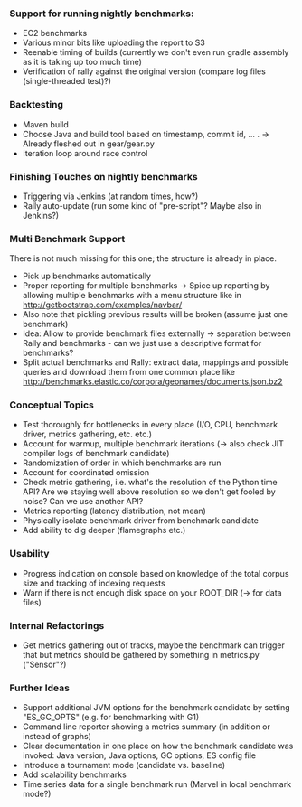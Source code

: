 ### Support for running nightly benchmarks:

* EC2 benchmarks
* Various minor bits like uploading the report to S3
* Reenable timing of builds (currently we don't even run gradle assembly as it is taking up too much time)
* Verification of rally against the original version (compare log files (single-threaded test)?)
    
### Backtesting

* Maven build
* Choose Java and build tool based on timestamp, commit id, ... . -> Already fleshed out in gear/gear.py
* Iteration loop around race control

### Finishing Touches on nightly benchmarks

* Triggering via Jenkins (at random times, how?)
* Rally auto-update (run some kind of "pre-script"? Maybe also in Jenkins?)


### Multi Benchmark Support

There is not much missing for this one; the structure is already in place.

* Pick up benchmarks automatically
* Proper reporting for multiple benchmarks -> Spice up reporting by allowing multiple benchmarks with a menu structure like in http://getbootstrap.com/examples/navbar/
* Also note that pickling previous results will be broken (assume just one benchmark)
* Idea: Allow to provide benchmark files externally -> separation between Rally and benchmarks - can we just use a descriptive format for benchmarks?
* Split actual benchmarks and Rally: extract data, mappings and possible queries and download them from one common place like http://benchmarks.elastic.co/corpora/geonames/documents.json.bz2
  
### Conceptual Topics

* Test thoroughly for bottlenecks in every place (I/O, CPU, benchmark driver, metrics gathering, etc. etc.)
* Account for warmup, multiple benchmark iterations (-> also check JIT compiler logs of benchmark candidate)
* Randomization of order in which benchmarks are run
* Account for coordinated omission
* Check metric gathering, i.e. what's the resolution of the Python time API? Are we staying well above resolution so we don't get fooled by noise? Can we use another API?
* Metrics reporting (latency distribution, not mean)
* Physically isolate benchmark driver from benchmark candidate
* Add ability to dig deeper (flamegraphs etc.)

### Usability

* Progress indication on console based on knowledge of the total corpus size and tracking of indexing requests
* Warn if there is not enough disk space on your ROOT_DIR (-> for data files)

### Internal Refactorings

* Get metrics gathering out of tracks, maybe the benchmark can trigger that but metrics should be gathered by something in metrics.py ("Sensor"?)
 
### Further Ideas

* Support additional JVM options for the benchmark candidate by setting "ES_GC_OPTS" (e.g. for benchmarking with G1)  
* Command line reporter showing a metrics summary (in addition or instead of graphs)
* Clear documentation in one place on how the benchmark candidate was invoked: Java version, Java options, GC options, ES config file
* Introduce a tournament mode (candidate vs. baseline)
* Add scalability benchmarks
* Time series data for a single benchmark run (Marvel in local benchmark mode?)